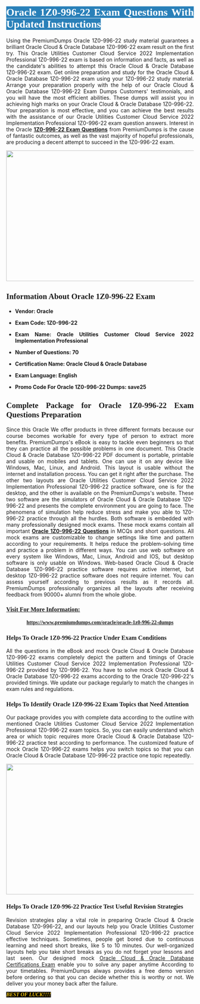 <h1 style="text-align: justify;"><span style="color:#ffffff;"><span style="font-family:Georgia,serif;"><strong><span style="background-color:#2980b9;">Oracle 1Z0-996-22 Exam Questions With Updated Instructions</span></strong></span></span></h1>

<p style="text-align: justify;">Using the PremiumDumps Oracle 1Z0-996-22 study material guarantees a brilliant Oracle Cloud & Oracle Database 1Z0-996-22 exam result on the first try. This Oracle Utilities Customer Cloud Service 2022 Implementation Professional 1Z0-996-22 exam is based on information and facts, as well as the candidate's abilities to attempt this Oracle Cloud & Oracle Database 1Z0-996-22 exam. Get online preparation and study for the Oracle Cloud & Oracle Database 1Z0-996-22 exam using your 1Z0-996-22 study material. Arrange your preparation properly with the help of our Oracle Cloud & Oracle Database 1Z0-996-22 Exam Dumps Customers' testimonials, and you will have the most efficient abilities. These dumps will assist you in achieving high marks on your Oracle Cloud & Oracle Database 1Z0-996-22. Your preparation is most effective, and you can achieve the best results with the assistance of our Oracle Utilities Customer Cloud Service 2022 Implementation Professional 1Z0-996-22 exam question answers. Interest in the Oracle <strong><a href="https://www.premiumdumps.com/oracle/oracle-1z0-996-22-dumps">1Z0-996-22 Exam Questions</a></strong> from PremiumDumps is the cause of fantastic outcomes, as well as the vast majority of hopeful professionals, are producing a decent attempt to succeed in the 1Z0-996-22 exam.</p>

<p style="text-align: center;"><a href="https://www.premiumdumps.com/oracle/oracle-1z0-996-22-dumps"><img alt="" src="https://i.imgur.com/P39uA2n.jpeg" style="width: 700px; height: 350px;" /></a></p>

<h2 style="text-align: justify;"><span style="font-family:Georgia,serif;"><strong>Information About Oracle 1Z0-996-22 Exam</strong></span></h2>

<ul>
	<li>
	<p style="text-align: justify;"><b>Vendor: Oracle</b></p>
	</li>
	<li>
	<p style="text-align: justify;"><b>Exam Code: 1Z0-996-22</b></p>
	</li>
	<li>
	<p style="text-align: justify;"><b>Exam Name: Oracle Utilities Customer Cloud Service 2022 Implementation Professional</b></p>
	</li>
	<li>
	<p style="text-align: justify;"><b>Number of Questions: 70</b></p>
	</li>
	<li>
	<p style="text-align: justify;"><b>Certification Name: Oracle Cloud & Oracle Database</b></p>
	</li>
	<li>
	<p style="text-align: justify;"><b>Exam Language: English</b></p>
	</li>
	<li>
	<p style="text-align: justify;"><b>Promo Code For Oracle 1Z0-996-22 Dumps: save25</b></p>
	</li>
</ul>

<h2 style="text-align: justify;"><span style="font-family:Georgia,serif;"><strong>Complete Package for Oracle 1Z0-996-22 Exam Questions Preparation</strong></span></h2>

<p style="text-align: justify;">Since this Oracle We offer products in three different formats because our course becomes workable for every type of person to extract more benefits. PremiumDumps's eBook is easy to tackle even beginners so that they can practice all the possible problems in one document. This Oracle Cloud & Oracle Database 1Z0-996-22 PDF document is portable, printable and usable on mobiles and tablets. One can use it on any device like Windows, Mac, Linux, and Android. This layout is usable without the internet and installation process. You can get it right after the purchase. The other two layouts are Oracle Utilities Customer Cloud Service 2022 Implementation Professional 1Z0-996-22 practice software, one is for the desktop, and the other is available on the PremiumDumps's website. These two software are the simulators of Oracle Cloud & Oracle Database 1Z0-996-22 and presents the complete environment you are going to face. The phenomena of simulation help reduce stress and make you able to 1Z0-996-22 practice through all the hurdles. Both software is embedded with many professionally designed mock exams. These mock exams contain all important <strong><a href="https://www.premiumdumps.com/oracle/oracle-1z0-996-22-dumps">Oracle 1Z0-996-22 Questions</a></strong> in MCQs and short questions. All mock exams are customizable to change settings like time and pattern according to your requirements. It helps reduce the problem-solving time and practice a problem in different ways. You can use web software on every system like Windows, Mac, Linux, Android and IOS, but desktop software is only usable on Windows. Web-based Oracle Cloud & Oracle Database 1Z0-996-22 practice software requires active internet, but desktop 1Z0-996-22 practice software does not require internet. You can assess yourself according to previous results as it records all. PremiumDumps professionally organizes all the layouts after receiving feedback from 90000+ alumni from the whole globe.</p>

<h3><span style="font-family:Georgia,serif;"><strong><u>Visit For More Information:</u></strong></span></h3>

<p style="text-align: center;"><span style="font-size:14px;"><span style="font-family:Georgia,serif;"><strong><a href="https://www.premiumdumps.com/oracle/oracle-1z0-996-22-dumps">https://www.premiumdumps.com/oracle/oracle-1z0-996-22-dumps</a></strong></span></span></p>

<h3 style="text-align: justify;"><span style="font-family:Georgia,serif;"><strong><strong><strong>Helps To Oracle 1Z0-996-22 Practice Under Exam Conditions</strong></strong></strong></span></h3>

<p style="text-align: justify;">All the questions in the eBook and mock Oracle Cloud & Oracle Database 1Z0-996-22 exams completely depict the pattern and timings of Oracle Utilities Customer Cloud Service 2022 Implementation Professional 1Z0-996-22 provided by 1Z0-996-22. You have to solve mock Oracle Cloud & Oracle Database 1Z0-996-22 exams according to the Oracle 1Z0-996-22's provided timings. We update our package regularly to match the changes in exam rules and regulations.</p>

<h3 style="text-align: justify;"><span style="font-family:Georgia,serif;"><strong><strong><strong>Helps To Identify Oracle 1Z0-996-22 Exam Topics that Need Attention</strong></strong></strong></span></h3>

<p style="text-align: justify;">Our package provides you with complete data according to the outline with mentioned Oracle Utilities Customer Cloud Service 2022 Implementation Professional 1Z0-996-22 exam topics. So, you can easily understand which area or which topic requires more Oracle Cloud & Oracle Database 1Z0-996-22 practice test according to performance. The customized feature of mock Oracle 1Z0-996-22 exams helps you switch topics so that you can Oracle Cloud & Oracle Database 1Z0-996-22 practice one topic repeatedly.</p>

<p style="text-align: center;"><strong><a href="https://www.premiumdumps.com/oracle/oracle-1z0-996-22-dumps"><img alt="" src="https://i.imgur.com/2KPb8yb.jpeg" style="width: 700px; height: 350px;" /></a></strong></p>

<h3 style="text-align: justify;"><span style="font-family:Georgia,serif;"><strong><strong><strong>Helps To Oracle 1Z0-996-22 Practice Test Useful Revision Strategies</strong></strong></strong></span></h3>

<p style="text-align: justify;">Revision strategies play a vital role in preparing Oracle Cloud & Oracle Database 1Z0-996-22, and our layouts help you Oracle Utilities Customer Cloud Service 2022 Implementation Professional 1Z0-996-22 practice effective techniques. Sometimes, people get bored due to continuous learning and need short breaks, like 5 to 10 minutes. Our well-organized layouts help you take short breaks as you do not forget your lessons and last seen. Our designed mock <a href="http://https://www.premiumdumps.com/oracle/oracle-cloud-dumps">Oracle Cloud & Oracle Database Certifications Exam</a> enable you to solve any paper anytime According to your timetables. PremiumDumps always provides a free demo version before ordering so that you can decide whether this is worthy or not. We deliver you your money back after the failure.</p>

<p style="text-align: justify;"><span style="color:#f1c40f;"><strong><span style="font-family:Georgia,serif;"><span style="font-size:14px;"><em><strong><span style="background-color:#000000;">BEST OF LUCK!!!!</span></strong></em></span></span></strong></span></p>
